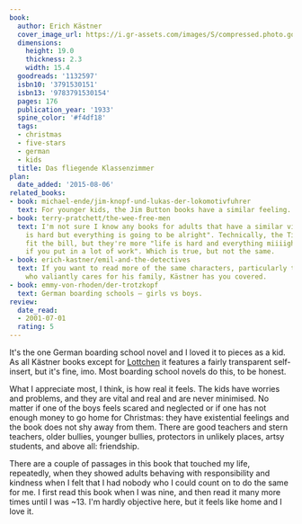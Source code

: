 ```yaml
---
book:
  author: Erich Kästner
  cover_image_url: https://i.gr-assets.com/images/S/compressed.photo.goodreads.com/books/1181250009l/1132597.jpg
  dimensions:
    height: 19.0
    thickness: 2.3
    width: 15.4
  goodreads: '1132597'
  isbn10: '3791530151'
  isbn13: '9783791530154'
  pages: 176
  publication_year: '1933'
  spine_color: '#f4df18'
  tags:
  - christmas
  - five-stars
  - german
  - kids
  title: Das fliegende Klassenzimmer
plan:
  date_added: '2015-08-06'
related_books:
- book: michael-ende/jim-knopf-und-lukas-der-lokomotivfuhrer
  text: For younger kids, the Jim Button books have a similar feeling.
- book: terry-pratchett/the-wee-free-men
  text: I'm not sure I know any books for adults that have a similar vibe of "life
    is hard but everything is going to be alright". Technically, the Tiffany Aching
    fit the bill, but they're more "life is hard and everything miiiight be alright,
    if you put in a lot of work". Which is true, but not the same.
- book: erich-kastner/emil-and-the-detectives
  text: If you want to read more of the same characters, particularly the poor boy
    who valiantly cares for his family, Kästner has you covered.
- book: emmy-von-rhoden/der-trotzkopf
  text: German boarding schools – girls vs boys.
review:
  date_read:
  - 2001-07-01
  rating: 5
---
```


It's the one German boarding school novel and I loved it to pieces as a kid. As all Kästner books except for
[Lottchen](/erich-kastner/das-doppelte-lottchen) it features a fairly transparent self-insert, but it's fine, imo. Most
boarding school novels do this, to be honest.

What I appreciate most, I think, is how real it feels. The kids have worries and problems, and they are vital and real
and are never minimised. No matter if one of the boys feels scared and neglected or if one has not enough money to go
home for Christmas: they have existential feelings and the book does not shy away from them. There are good teachers and
stern teachers, older bullies, younger bullies, protectors in unlikely places, artsy students, and above all:
friendship.

There are a couple of passages in this book that touched my life, repeatedly, when they showed adults behaving with
responsibility and kindness when I felt that I had nobody who I could count on to do the same for me. I first read this
book when I was nine, and then read it many more times until I was ~13. I'm hardly objective here, but it feels like
home and I love it.
